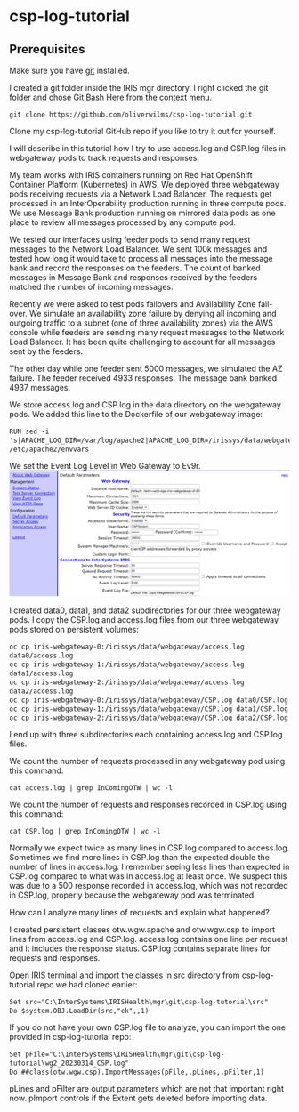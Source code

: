 # csp-log-tutorial

## Prerequisites
Make sure you have [git](https://git-scm.com/book/en/v2/Getting-Started-Installing-Git) installed.

I created a git folder inside the IRIS mgr directory. I right clicked the git folder and chose Git Bash Here from the context menu.
```
git clone https://github.com/oliverwilms/csp-log-tutorial.git
```

Clone my csp-log-tutorial GitHub repo if you like to try it out for yourself.

I will describe in this tutorial how I try to use access.log and CSP.log files in webgateway pods to track requests and responses.

My team works with IRIS containers running on Red Hat OpenShift Container Platform (Kubernetes) in AWS. We deployed three webgateway pods receiving requests via a Network Load Balancer. The requests get processed in an InterOperability production running in three compute pods. We use Message Bank production running on mirrored data pods as one place to review all messages processed by any compute pod.

We tested our interfaces using feeder pods to send many request messages to the Network Load Balancer. We sent 100k messages and tested how long it would take to process all messages into the message bank and record the responses on the feeders. The count of banked messages in Message Bank and responses received by the feeders matched the number of incoming messages.

Recently we were asked to test pods failovers and Availability Zone fail-over. We simulate an availability zone failure by denying all incoming and outgoing traffic to a subnet (one of three availability zones) via the AWS console while feeders are sending many request messages to the Network Load Balancer. It has been quite challenging to account for all messages sent by the feeders.

The other day while one feeder sent 5000 messages, we simulated the AZ failure. The feeder received 4933 responses. The message bank banked 4937 messages.

We store access.log and CSP.log in the data directory on the webgateway pods. We added this line to the Dockerfile of our webgateway image:

```
RUN sed -i 's|APACHE_LOG_DIR=/var/log/apache2|APACHE_LOG_DIR=/irissys/data/webgateway|g' /etc/apache2/envvars
```

We set the Event Log Level in Web Gateway to Ev9r.
![screenshot](https://github.com/oliverwilms/bilder/blob/main/wgw.png)

I created data0, data1, and data2 subdirectories for our three webgateway pods. I copy the CSP.log and access.log files from our three webgateway pods stored on persistent volumes:
```
oc cp iris-webgateway-0:/irissys/data/webgateway/access.log data0/access.log
oc cp iris-webgateway-1:/irissys/data/webgateway/access.log data1/access.log
oc cp iris-webgateway-2:/irissys/data/webgateway/access.log data2/access.log
oc cp iris-webgateway-0:/irissys/data/webgateway/CSP.log data0/CSP.log
oc cp iris-webgateway-1:/irissys/data/webgateway/CSP.log data1/CSP.log
oc cp iris-webgateway-2:/irissys/data/webgateway/CSP.log data2/CSP.log
```

I end up with three subdirectories each containing access.log and CSP.log files.

We count the number of requests processed in any webgateway pod using this command:
```
cat access.log | grep InComingOTW | wc -l
```

We count the number of requests and responses recorded in CSP.log using this command:
```
cat CSP.log | grep InComingOTW | wc -l
```

Normally we expect twice as many lines in CSP.log compared to access.log. Sometimes we find more lines in CSP.log than the expected double the number of lines in access.log. I remember seeing less lines than expected in CSP.log compared to what was in access.log at least once. We suspect this was due to a 500 response recorded in access.log, which was not recorded in CSP.log, properly because the webgateway pod was terminated.

How can I analyze many lines of requests and explain what happened?

I created persistent classes otw.wgw.apache and otw.wgw.csp to import lines from access.log and CSP.log. access.log contains one line per request and it includes the response status. CSP.log contains separate lines for requests and responses.

Open IRIS terminal and import the classes in src directory from csp-log-tutorial repo we had cloned earlier:
```
Set src="C:\InterSystems\IRISHealth\mgr\git\csp-log-tutorial\src"
Do $system.OBJ.LoadDir(src,"ck",,1)
```

If you do not have your own CSP.log file to analyze, you can import the one provided in csp-log-tutorial repo:
```
Set pFile="C:\InterSystems\IRISHealth\mgr\git\csp-log-tutorial\wg2_20230314_CSP.log"
Do ##class(otw.wgw.csp).ImportMessages(pFile,.pLines,.pFilter,1)
```

pLines and pFilter are output parameters which are not that important right now. pImport controls if the Extent gets deleted before importing data.
